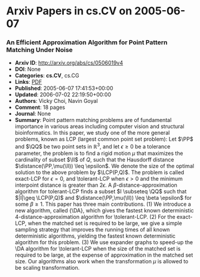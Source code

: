 # Arxiv Papers in cs.CV on 2005-06-07
### An Efficient Approximation Algorithm for Point Pattern Matching Under Noise
- **Arxiv ID**: http://arxiv.org/abs/cs/0506019v4
- **DOI**: None
- **Categories**: **cs.CV**, cs.CG
- **Links**: [PDF](http://arxiv.org/pdf/cs/0506019v4)
- **Published**: 2005-06-07 17:41:53+00:00
- **Updated**: 2006-07-02 22:19:50+00:00
- **Authors**: Vicky Choi, Navin Goyal
- **Comment**: 18 pages
- **Journal**: None
- **Summary**: Point pattern matching problems are of fundamental importance in various areas including computer vision and structural bioinformatics. In this paper, we study one of the more general problems, known as LCP (largest common point set problem): Let $\PP$ and $\QQ$ be two point sets in $\mathbb{R}^3$, and let $\epsilon \geq 0$ be a tolerance parameter, the problem is to find a rigid motion $\mu$ that maximizes the cardinality of subset $\II$ of $Q$, such that the Hausdorff distance $\distance(\PP,\mu(\II)) \leq \epsilon$. We denote the size of the optimal solution to the above problem by $\LCP(P,Q)$. The problem is called exact-LCP for $\epsilon=0$, and \tolerant-LCP when $\epsilon>0$ and the minimum interpoint distance is greater than $2\epsilon$. A $\beta$-distance-approximation algorithm for tolerant-LCP finds a subset $I \subseteq \QQ$ such that $|I|\geq \LCP(P,Q)$ and $\distance(\PP,\mu(\II)) \leq \beta \epsilon$ for some $\beta \ge 1$.   This paper has three main contributions. (1) We introduce a new algorithm, called {\DA}, which gives the fastest known deterministic 4-distance-approximation algorithm for \tolerant-LCP. (2) For the exact-LCP, when the matched set is required to be large, we give a simple sampling strategy that improves the running times of all known deterministic algorithms, yielding the fastest known deterministic algorithm for this problem. (3) We use expander graphs to speed-up the \DA algorithm for \tolerant-LCP when the size of the matched set is required to be large, at the expense of approximation in the matched set size. Our algorithms also work when the transformation $\mu$ is allowed to be scaling transformation.



